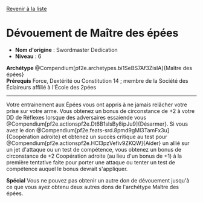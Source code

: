 [Revenir à la liste](..)

# Dévouement de Maître des épées

 * **Nom d'origine** : Swordmaster Dedication
 * **Niveau** : 6


<div><strong>Archétype </strong>@Compendium[pf2e.archetypes.bi1SeBS7Af3ZisIA]{Maître des épées}</div>
<div><span id="ctl00_MainContent_DetailedOutput"><strong>Prérequis</strong> Force, Dextérité ou Constitution 14 ; membre de la Société des Éclaireurs affilié à l'École des 2pées<br></span></div>
<hr>
<p>Votre entrainement aux Épées vous ont appris à ne jamais relâcher votre prise sur votre arme. Vous obtenez un bonus de circonstance de +2 à votre DD de Réflexes lorsque des adversaires essaiende  vous @Compendium[pf2e.actionspf2e.Dt6B1slsBy8ipJu9]{Désarmer}. Si vous avez le don @Compendium[pf2e.feats-srd.8pmd9gMl3TamFx3u]{Coopération adroite} et obtenez un succès critique au test pour @Compendium[pf2e.actionspf2e.HCl3pzVefiv9ZKQW]{Aider} un allié sur un jet d'attaque ou un test de compétence, vous obtenez un bonus de circonstance de +2 Coopération adroite (au lieu d'un bonus de +1) à la première tentative faite pour porter une attaque ou tenter un test de compétence auquel le bonus devrait s'appliquer.</p>
<p><strong>Spécial</strong> Vous ne pouvez pas obtenir un autre don de dévouement jusqu'à ce que vous ayez obtenu deux autres dons de l'archétype Maître des épées.&nbsp;</p>